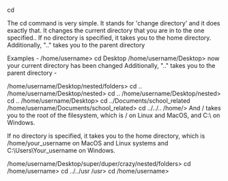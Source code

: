 cd

 The cd command is very simple. It stands for 'change directory' and it does exactly that. It changes the current directory that you are in to the one specified.. If no directory is specified, it takes you to the home directory. 
 Additionally, ".." takes you to the parent directory

Examples -
/home/username> cd Desktop
/home/username/Desktop> now your current directory has been changed
Additionally, ".." takes you to the parent directory -

/home/username/Desktop/nested/folders> cd ..
/home/username/Desktop/nested> cd ..
/home/username/Desktop/nested> cd ..
/home/username/Desktop> cd ../Documents/school_related
/home/username/Documents/school_related> cd ../../..
/home/>
And / takes you to the root of the filesystem, which is / on Linux and MacOS, and C:\ on Windows.

If no directory is specified, it takes you to the home directory, which is /home/your_username on MacOS and Linux systems and C:\Users\Your_username on Windows.

/home/username/Desktop/super/duper/crazy/nested/folders> cd
/home/username> cd ../../usr
/usr> cd
/home/username>
